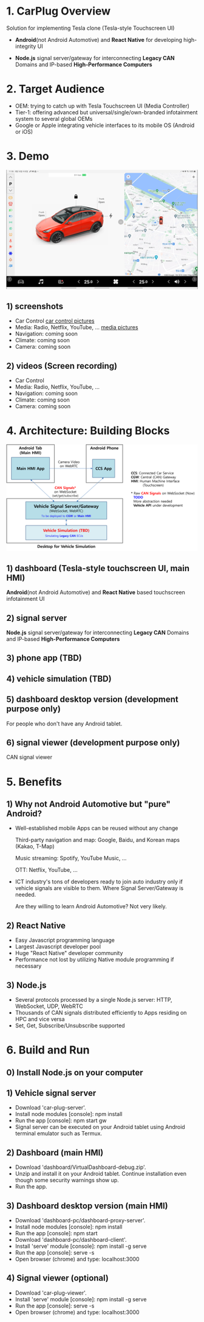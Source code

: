 # 1. CarPlug Overview
Solution for implementing Tesla clone (Tesla-style Touchscreen UI)
- **Android**(not Android Automotive) and **React Native** for developing high-integrity UI

- **Node.js** signal server/gateway for interconnecting **Legacy CAN** Domains and IP-based **High-Performance Computers**


# 2. Target Audience
- OEM: trying to catch up with Tesla Touchscreen UI (Media Controller)
- Tier-1: offering advanced but universal/single/own-branded infotainment system to several global OEMs
- Google or Apple integrating vehicle interfaces to its mobile OS (Android or iOS)


# 3. Demo
![the demo picture](demo/screenshots/01_Dashboard_CarControl/Screenshot_20230816235644.jpg)
## 1) screenshots
- Car Control [car control pictures](demo/screenshots/01_Dashboard_CarControl/car_control.md)
- Media: Radio, Netflix, YouTube, ... [media pictures](demo/screenshots/02_Dashboard_Media/media.md)
- Navigation: coming soon
- Climate: coming soon
- Camera: coming soon
## 2) videos (Screen recording)
- Car Control
- Media: Radio, Netflix, YouTube, ...
- Navigation: coming soon
- Climate: coming soon
- Camera: coming soon

# 4. Architecture: Building Blocks
![overall architecture](carplug_architecture.png)

## 1) dashboard (Tesla-style touchscreen UI, main HMI)
**Android**(not Android Automotive) and **React Native** based touchscreen infotainment UI

## 2) signal server
**Node.js** signal server/gateway for interconnecting **Legacy CAN** Domains and IP-based **High-Performance Computers**

## 3) phone app (TBD)

## 4) vehicle simulation (TBD)

## 5) dashboard desktop version (development purpose only)
For people who don't have any Android tablet.

## 6) signal viewer (development purpose only)
CAN signal viewer


# 5. Benefits
## 1) Why not Android Automotive but "pure" Android?
- Well-established mobile Apps can be reused without any change

  Third-party navigation and map: Google, Baidu, and Korean maps (Kakao, T-Map)

  Music streaming: Spotify, YouTube Music, ...

  OTT: Netflix, YouTube, ...
- ICT industry's tons of developers ready to join auto industry only if vehicle signals are visible to them. Where Signal Server/Gateway is needed.

  Are they willing to learn Android Automotive? Not very likely.
## 2) React Native
- Easy Javascript programming language
- Largest Javascript developer pool
- Huge "React Native" developer community
- Performance not lost by utilizing Native module programming if necessary
## 3) Node.js
- Several protocols processed by a single Node.js server: HTTP, WebSocket, UDP, WebRTC
- Thousands of CAN signals distributed efficiently to Apps residing on HPC and vice versa
- Set, Get, Subscribe/Unsubscribe supported


# 6. Build and Run
## 0) Install Node.js on your computer
## 1) Vehicle signal server
- Download 'car-plug-server'.
- Install node modules [console]: npm install
- Run the app [console]: npm start gw
- Signal server can be executed on your Android tablet using Android terminal emulator such as Termux.
## 2) Dashboard (main HMI)
- Download 'dashboard/VirtualDashboard-debug.zip'.
- Unzip and install it on your Android tablet. Continue installation even though some security warnings show up.
- Run the app.
## 3) Dashboard desktop version (main HMI)
- Download 'dashboard-pc/dashboard-proxy-server'.
- Install node modules [console]: npm install
- Run the app [console]: npm start
- Download 'dashboard-pc/dashboard-client'.
- Install 'serve' module [console]: npm install -g serve
- Run the app [console]: serve -s
- Open browser (chrome) and type: localhost:3000
## 4) Signal viewer (optional)
- Download 'car-plug-viewer'.
- Install 'serve' module [console]: npm install -g serve
- Run the app [console]: serve -s
- Open browser (chrome) and type: localhost:3000
